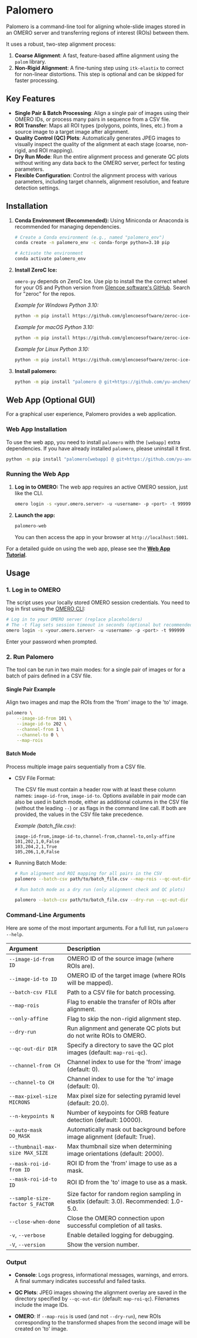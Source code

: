 # Palomero

Palomero is a command-line tool for aligning whole-slide images stored in an
OMERO server and transferring regions of interest (ROIs) between them.

It uses a robust, two-step alignment process:

1. **Coarse Alignment**: A fast, feature-based affine alignment using the
    `palom` library.
2. **Non-Rigid Alignment**: A fine-tuning step using `itk-elastix` to correct
    for non-linear distortions. This step is optional and can be skipped for
    faster processing.

## Key Features

- **Single Pair & Batch Processing**: Align a single pair of images using their
  OMERO IDs, or process many pairs in sequence from a CSV file.
- **ROI Transfer**: Maps all ROI types (polygons, points, lines, etc.) from a
  source image to a target image after alignment.
- **Quality Control (QC) Plots**: Automatically generates JPEG images to
  visually inspect the quality of the alignment at each stage (coarse,
  non-rigid, and ROI mapping).
- **Dry Run Mode**: Run the entire alignment process and generate QC plots
  without writing any data back to the OMERO server, perfect for testing
  parameters.
- **Flexible Configuration**: Control the alignment process with various
  parameters, including target channels, alignment resolution, and feature
  detection settings.

## Installation

1. **Conda Environment (Recommended):** Using Miniconda or Anaconda is
    recommended for managing dependencies.

    ```bash
    # Create a Conda environment (e.g., named "palomero_env")
    conda create -n palomero_env -c conda-forge python=3.10 pip

    # Activate the environment
    conda activate palomero_env
    ```

2. **Install ZeroC Ice:**

    `omero-py` depends on ZeroC Ice. Use pip to install the the correct wheel
    for your OS and Python version from [Glencoe software's
    GitHub](https://github.com/glencoesoftware/). Search for "zeroc" for the
    repos.

    *Example for Windows Python 3.10:*

    ```bash
    python -m pip install https://github.com/glencoesoftware/zeroc-ice-py-win-x86_64/releases/download/20240325/zeroc_ice-3.6.5-cp310-cp310-win_amd64.whl
    ```

    *Example for macOS Python 3.10:*

    ```bash
    python -m pip install https://github.com/glencoesoftware/zeroc-ice-py-macos-universal2/releases/download/20240131/zeroc_ice-3.6.5-cp310-cp310-macosx_11_0_universal2.whl
    ```

    *Example for Linux Python 3.10:*

    ```bash
    python -m pip install https://github.com/glencoesoftware/zeroc-ice-py-linux-x86_64/releases/download/20240202/zeroc_ice-3.6.5-cp310-cp310-manylinux_2_28_x86_64.whl
    ```

3. **Install palomero:**

    ```bash
    python -m pip install "palomero @ git+https://github.com/yu-anchen/palomero@main"
    ```

## Web App (Optional GUI)

For a graphical user experience, Palomero provides a web application.

### Web App Installation

To use the web app, you need to install `palomero` with the `[webapp]` extra
dependencies. If you have already installed `palomero`, please uninstall it
first.

```bash
python -m pip install "palomero[webapp] @ git+https://github.com/yu-anchen/palomero@main"
```

### Running the Web App

1. **Log in to OMERO:** The web app requires an active OMERO session, just like
   the CLI.

    ```bash
    omero login -s <your.omero.server> -u <username> -p <port> -t 999999
    ```

2. **Launch the app:**

    ```bash
    palomero-web
    ```

    You can then access the app in your browser at `http://localhost:5001`.

For a detailed guide on using the web app, please see the [**Web App
Tutorial**](src/palomero/web/public/TUTORIAL.md).

## Usage

### 1. Log in to OMERO

The script uses your locally stored OMERO session credentials. You need to log
in first using the [OMERO
CLI](https://omero.readthedocs.io/en/stable/users/cli/index.html):

```bash
# Log in to your OMERO server (replace placeholders)
# The -t flag sets session timeout in seconds (optional but recommended for long runs)
omero login -s <your.omero.server> -u <username> -p <port> -t 999999
```

Enter your password when prompted.

### 2. Run Palomero

The tool can be run in two main modes: for a single pair of images or for a
batch of pairs defined in a CSV file.

#### **Single Pair Example**

Align two images and map the ROIs from the 'from' image to the 'to' image.

```bash
palomero \
    --image-id-from 101 \
    --image-id-to 202 \
    --channel-from 1 \
    --channel-to 0 \
    --map-rois
```

#### **Batch Mode**

Process multiple image pairs sequentially from a CSV file.

- CSV File Format:

    The CSV file must contain a header row with at least these column names:
    `image-id-from`, `image-id-to`. Options available in pair mode can also be
    used in batch mode, either as additional columns in the CSV file (without
    the leading `--`) or as flags in the command line call. If both are
    provided, the values in the CSV file take precedence.

    *Example (batch_file.csv)*:

    ```csv
    image-id-from,image-id-to,channel-from,channel-to,only-affine
    101,202,1,0,False
    103,204,2,1,True
    105,206,1,0,False
    ```

- Running Batch Mode:

    ```bash
    # Run alignment and ROI mapping for all pairs in the CSV
    palomero --batch-csv path/to/batch_file.csv --map-rois --qc-out-dir path/to/batch_qc

    # Run batch mode as a dry run (only alignment check and QC plots)

    palomero --batch-csv path/to/batch_file.csv --dry-run --qc-out-dir path/to/batch_qc_dry
    ```

### Command-Line Arguments

Here are some of the most important arguments. For a full list, run `palomero
--help`.

| Argument | Description |
| :--- | :--- |
| `--image-id-from ID` | OMERO ID of the source image (where ROIs are). |
| `--image-id-to ID` | OMERO ID of the target image (where ROIs will be mapped). |
| `--batch-csv FILE` | Path to a CSV file for batch processing. |
| `--map-rois` | Flag to enable the transfer of ROIs after alignment. |
| `--only-affine` | Flag to skip the non-rigid alignment step. |
| `--dry-run` | Run alignment and generate QC plots but do not write ROIs to OMERO. |
| `--qc-out-dir DIR` | Specify a directory to save the QC plot images (default: `map-roi-qc`). |
| `--channel-from CH` | Channel index to use for the 'from' image (default: 0). |
| `--channel-to CH` | Channel index to use for the 'to' image (default: 0). |
| `--max-pixel-size MICRONS`| Max pixel size for selecting pyramid level (default: 20.0). |
| `--n-keypoints N` | Number of keypoints for ORB feature detection (default: 10000). |
| `--auto-mask DO_MASK` | Automatically mask out background before image alignment (default: True). |
| `--thumbnail-max-size MAX_SIZE` | Max thumbnail size when determining image orientations (default: 2000). |
| `--mask-roi-id-from ID` | ROI ID from the 'from' image to use as a mask. |
| `--mask-roi-id-to ID` | ROI ID from the 'to' image to use as a mask. |
| `--sample-size-factor S_FACTOR` | Size factor for random region sampling in elastix (default: 3.0). Recommended: 1.0-5.0. |
| `--close-when-done` | Close the OMERO connection upon successful completion of all tasks. |
| `-v`, `--verbose` | Enable detailed logging for debugging. |
| `-V`, `--version` | Show the version number. |

### Output

- **Console**: Logs progress, informational messages, warnings, and errors. A
  final summary indicates successful and failed tasks.

- **QC Plots**: JPEG images showing the alignment overlay are saved in the
  directory specified by `--qc-out-dir` (default: `map-roi-qc`). Filenames
  include the image IDs.

- **OMERO**: If `--map-rois` is used (and not `--dry-run`), new ROIs
  corresponding to the transformed shapes from the second image will be created
  on 'to' image.

